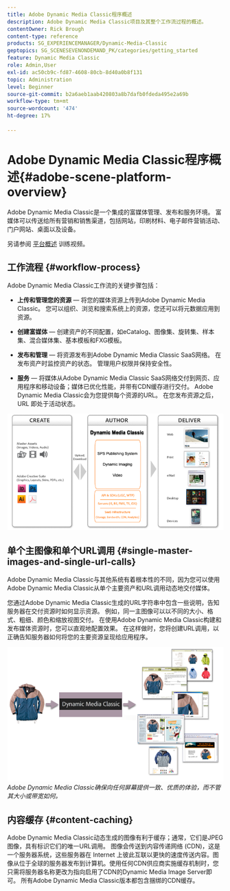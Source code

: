 ```yaml
---
title: Adobe Dynamic Media Classic程序概述
description: Adobe Dynamic Media Classic项目及其整个工作流过程的概述。
contentOwner: Rick Brough
content-type: reference
products: SG_EXPERIENCEMANAGER/Dynamic-Media-Classic
geptopics: SG_SCENESEVENONDEMAND_PK/categories/getting_started
feature: Dynamic Media Classic
role: Admin,User
exl-id: ac50cb9c-fd87-4608-80cb-8d40a0b8f131
topic: Administration
level: Beginner
source-git-commit: b2a6aeb1aab420803a8b7dafb0fdeda495e2a69b
workflow-type: tm+mt
source-wordcount: '474'
ht-degree: 17%

---
```


# Adobe Dynamic Media Classic程序概述{#adobe-scene-platform-overview}

Adobe Dynamic Media Classic是一个集成的富媒体管理、发布和服务环境。 富媒体可以传送给所有营销和销售渠道，包括网站，印刷材料、电子邮件营销活动、门户网站、桌面以及设备。

另请参阅 [平台概述](https://s7d5.scene7.com/s7viewers/html5/VideoViewer.html?videoserverurl=https://s7d5.scene7.com/is/content/&amp;emailurl=https://s7d5.scene7.com/s7/emailFriend&amp;serverUrl=https://s7d5.scene7.com/is/image/&amp;config=Scene7SharedAssets/Universal_HTML5_Video&amp;contenturl=https://s7d5.scene7.com/skins/&amp;asset=S7tutorials/572_Platform%20Overview_converted%20renamed_Getting%20Started-AVS) 训练视频。

## 工作流程 {#workflow-process}

Adobe Dynamic Media Classic工作流的关键步骤包括：

* **上传和管理您的资源**  — 将您的媒体资源上传到Adobe Dynamic Media Classic。 您可以组织、浏览和搜索系统上的资源，您还可以将元数据应用到资源。

* **创建富媒体**  — 创建资产的不同配置，如eCatalog、图像集、旋转集、样本集、混合媒体集、基本模板和FXG模板。

* **发布和管理**  — 将资源发布到Adobe Dynamic Media Classic SaaS网络。 在发布资产时监控资产的状态。 管理用户权限并保持安全性。

* **服务**  — 将媒体从Adobe Dynamic Media Classic SaaS网络交付到网页、应用程序和移动设备；媒体已优化性能，并带有CDN缓存进行交付。 Adobe Dynamic Media Classic会为您提供每个资源的URL。 在您发布资源之后，URL 即处于活动状态。

![Adobe Dynamic Media Classic工作流过程](/help/using/assets/gs_workflow.png)

## 单个主图像和单个URL调用 {#single-master-images-and-single-url-calls}

Adobe Dynamic Media Classic与其他系统有着根本性的不同，因为您可以使用Adobe Dynamic Media Classic从单个主要资产和URL调用动态地交付媒体。

您通过Adobe Dynamic Media Classic生成的URL字符串中包含一些说明，告知服务器在交付资源时如何显示资源。 例如，同一主图像可以以不同的大小、格式、粗细、颜色和缩放视图交付。 在使用Adobe Dynamic Media Classic构建和发布媒体资源时，您可以直观地配置效果。 在这样做时，您将创建URL调用，以正确告知服务器如何将您的主要资源呈现给应用程序。

![Adobe Dynamic Media Classic可以将相同的主图像交付给不同大小和格式的不同媒体。](/help/using/assets/gs_dynamic_publishing.png)
*Adobe Dynamic Media Classic确保向任何屏幕提供一致、优质的体验，而不管其大小或带宽如何。*

## 内容缓存 {#content-caching}

Adobe Dynamic Media Classic动态生成的图像有利于缓存；通常，它们是JPEG图像，具有标识它们的唯一URL调用。 图像会传送到内容传递网络 (CDN)，这是一个服务器系统，这些服务器在 Internet 上彼此互联以更快的速度传送内容。图像从位于全球的服务器发布到计算机。使用任何CDN供应商实施缓存机制时，您只需将服务器名称更改为指向启用了CDN的Dynamic Media Image Server即可。 所有Adobe Dynamic Media Classic版本都包含捆绑的CDN缓存。
